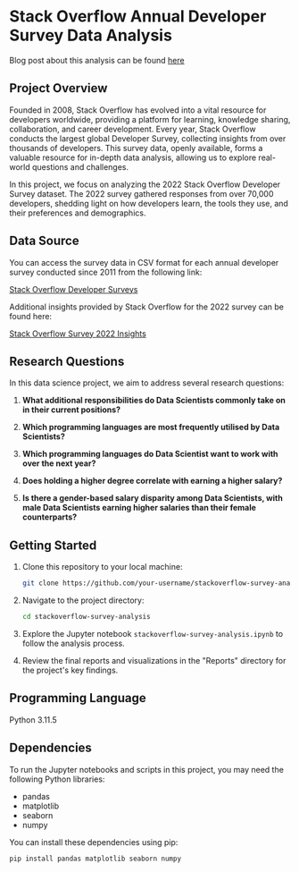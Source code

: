 # Stack Overflow Annual Developer Survey Data Analysis

Blog post about this analysis can be found [here](https://medium.com/@sadia_cs/unveiling-the-data-science-landscape-insights-from-stackoverflow-developer-survey-2022-cf00a4532bc5)

## Project Overview

Founded in 2008, Stack Overflow has evolved into a vital resource for developers worldwide, providing a platform for learning, knowledge sharing, collaboration, and career development. Every year, Stack Overflow conducts the largest global Developer Survey, collecting insights from over thousands of developers. This survey data, openly available, forms a valuable resource for in-depth data analysis, allowing us to explore real-world questions and challenges.

In this project, we focus on analyzing the 2022 Stack Overflow Developer Survey dataset. The 2022 survey gathered responses from over 70,000 developers, shedding light on how developers learn, the tools they use, and their preferences and demographics.

## Data Source

You can access the survey data in CSV format for each annual developer survey conducted since 2011 from the following link:

[Stack Overflow Developer Surveys](https://insights.stackoverflow.com/survey)

Additional insights provided by Stack Overflow for the 2022 survey can be found here:

[Stack Overflow Survey 2022 Insights](https://survey.stackoverflow.co/2022)

## Research Questions

In this data science project, we aim to address several research questions:

1. **What additional responsibilities do Data Scientists commonly take on in their current positions?**

2. **Which programming languages are most frequently utilised by Data Scientists?**

3. **Which programming languages do Data Scientist want to work with over the next year?**

4. **Does holding a higher degree correlate with earning a higher salary?**

5. **Is there a gender-based salary disparity among Data Scientists, with male Data Scientists earning higher salaries than their female counterparts?**



## Getting Started

1. Clone this repository to your local machine:

   ```bash
   git clone https://github.com/your-username/stackoverflow-survey-analysis.git
   ```

2. Navigate to the project directory:

	```bash
	cd stackoverflow-survey-analysis
	```

3. Explore the Jupyter notebook `stackoverflow-survey-analysis.ipynb` to follow the analysis process.

4. Review the final reports and visualizations in the "Reports" directory for the project's key findings.

## Programming Language

Python 3.11.5

## Dependencies
To run the Jupyter notebooks and scripts in this project, you may need the following Python libraries:

- pandas
- matplotlib
- seaborn
- numpy

You can install these dependencies using pip:

```bash
pip install pandas matplotlib seaborn numpy 
```


